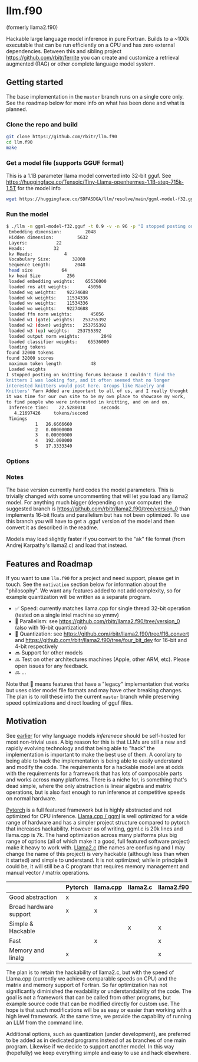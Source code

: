 # llm.f90 

(formerly llama2.f90)

Hackable large language model inference in pure Fortran. Builds to a ~100k executable that can be run efficiently on a CPU and has zero external dependencies. Between this and sibling project https://github.com/rbitr/ferrite you can create and customize a retrieval augmented (RAG) or other complete language model system.


## Getting started

The base implementation in the `master` branch runs on a single core only. See the roadmap below for more info on what has been done and what is planned.


### Clone the repo and build
```bash
git clone https://github.com/rbitr/llm.f90
cd llm.f90
make
```

### Get a model file (supports GGUF format)

This is a 1.1B parameter llama model converted into 32-bit gguf. See https://huggingface.co/Tensoic/Tiny-Llama-openhermes-1.1B-step-715k-1.5T for the model info

```bash
wget https://huggingface.co/SDFASDGA/llm/resolve/main/ggml-model-f32.gguf
```

### Run the model

```bash
$ ./llm -m ggml-model-f32.gguf -t 0.9 -v -n 96 -p "I stopped posting on knitting forums because"
 Embedding dimension:         2048
 Hidden dimension:         5632
 Layers:           22
 Heads:           32
 kv Heads:            4
 Vocabulary Size:        32000
 Sequence Length:         2048
 head size           64
 kv head Size          256
 loaded embedding weights:    65536000
 loaded rms att weights:       45056
 loaded wq weights:    92274688
 loaded wk weights:    11534336
 loaded wv weights:    11534336
 loaded wo weights:    92274688
 loaded ffn norm weights:       45056
 loaded w1 (gate) weights:   253755392
 loaded w2 (down) weights:   253755392
 loaded w3 (up) weights:   253755392
 loaded output norm weights:        2048
 loaded classifier weights:    65536000
 loading tokens
found 32000 tokens
found 32000 scores
 maximum token length           48
 Loaded weights
I stopped posting on knitting forums because I couldn't find the 
knitters I was looking for, and it often seemed that no longer 
interested knitters would post here. Groups like Ravelry and 
Knitters' Yarn Added are important to all of us, and I really thought 
it was time for our own site to be my own place to showcase my work, 
to find people who were interested in knitting, and on and on. 
 Inference time:    22.5280018      seconds
   4.21697426     tokens/second
 Timings
           1   26.6666660    
           2   0.00000000    
           3   0.00000000    
           4   192.000000    
           5   17.3333340 
```

### Options

### Notes

The base version currently hard codes the model parameters. This is trivially changed with some uncommenting that will let you load any llama2 model. For anything much bigger (depending on your computer) the suggested branch is https://github.com/rbitr/llama2.f90/tree/version_0 than implements 16-bit floats and parallelism but has not been optimized. To use this branch you will have to get a .gguf version of the model and then convert it as described in the readme.

Models may load slightly faster if you convert to the "ak" file format (from Andrej Karpathy's llama2.c) and load that instead. 

## Features and Roadmap

If you want to use `llm.f90` for a project and need support, please get in touch. See the `motivation` section below for information about the "philosophy". We want any features added to not add complexity, so for example quantization will be written as a separate program.

- :white_check_mark: Speed: currently matches llama.cpp for single thread 32-bit operation (tested on a single intel machine so ymmv)
- :construction: Parallelism: see https://github.com/rbitr/llama2.f90/tree/version_0 (also with 16-bit quantization)
- :construction: Quantization: see https://github.com/rbitr/llama2.f90/tree/f16_convert and https://github.com/rbitr/llama2.f90/tree/four_bit_dev for 16-bit and 4-bit respectively
- :soon: Support for other models
- :soon: Test on other architectures machines (Apple, other ARM, etc). Please open issues for any feedback.
- :soon: ... 

Note that :construction: means features that have a "legacy" implementation that works but uses older model file formats and may have other breaking changes. The plan is to roll these into the current `master` branch while preserving speed optimizations and direct loading of gguf files.

## Motivation

See [earlier](http://marble.onl/posts/why_host_your_own_llm.html) for why language models *inferenece* should be self-hosted for most non-trivial uses. A big reason for this is that LLMs are still a new and rapidly evolving technology and that being able to "hack" the implementation is important to make the best use of them. A corollary to being able to hack the implementation is being able to easily understand and modify the code. The requirements for a hackable model are at odds with the requirements for a framework that has lots of composable parts and works across many platforms. There is a niche for, is something that's dead simple, where the only abstraction is linear algebra and matrix operations, but is also fast enough to run inference at competitive speeds on normal hardware. 

[Pytorch](https://pytorch.org/) is a full featured framework but is highly abstracted and not optimized for CPU inference. [Llama.cpp / ggml](https://github.com/ggerganov/llama.cpp) is well optimized for a wide range of hardware and has a simpler project structure compared to pytorch that increases hackability. However as of writing, ggml.c is 20k lines and llama.cpp is 7k. The hand optimization across many platforms plus big range of options (all of which make it a good, full featured software project) make it heavy to work with. [Llama2.c](https://github.com/karpathy/llama2.c) (the names are confusing and I may change the name of this project) is very hackable (although less than when it started) and simple to understand. It is not optimized; while in principle it could be, it will still be a C program that requires memory management and manual vector / matrix operations.

| | Pytorch | llama.cpp | llama2.c | llama2.f90 |
|-|---------|-----------|----------|------------|
|Good abstraction| x | x | | |
|Broad hardware support| x | x | | |
|Simple & Hackable| | | x | x |
|Fast| | x | | x |
|Memory and linalg| x | | | x |


The plan is to retain the hackability of llama2.c, but with the speed of Llama.cpp (currently we achieve comparable speeds on CPU) and the matrix and memory support of Fortran. So far optimization has not significantly diminished the readability or understandability of the code. The goal is not a framework that can be called from other programs, but example source code that can be modified directly for custom use. The hope is that such modifications will be as easy or easier than working with a high level framework. At the same time, we provide the capability of running an LLM from the command line. 

Additional options, such as quantization (under development), are preferred to be added as in dedicated programs instead of as branches of one main program. Likewise if we decide to support another model. In this way (hopefully) we keep everything simple and easy to use and hack elsewhere.


